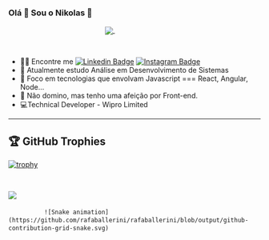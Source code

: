 ### Olá 👋 Sou o Nikolas 👊
<!--
**nikhenry2212/nikhenry2212** is a ✨ _special_ ✨ repository because its `README.md` (this file) appears on your GitHub profile.-->

<p align = center>
<a href="https://github.com/anuraghazra/github-readme-stats">
      <!-- Change the `github-readme-stats.anuraghazra1.vercel.app` to `github-readme-stats.vercel.app`  -->
      <img align="center" src="https://github-readme-stats.anuraghazra1.vercel.app/api/top-langs/?username=nikhenry2212&layout=compact&theme=midnight-purple" />
</a>&nbsp;&nbsp;&nbsp;&nbsp;&nbsp;&nbsp;&nbsp;&nbsp;&nbsp;&nbsp;&nbsp;&nbsp;&nbsp;&nbsp;&nbsp;&nbsp;&nbsp;&nbsp;&nbsp;&nbsp;&nbsp;&nbsp;&nbsp;&nbsp;&nbsp;
      
      

&nbsp;
 
- 👨‍💻 Encontre me   [![Linkedin Badge](https://img.shields.io/badge/-LinkedIn-blue?style=flat-square&logo=Linkedin&logoColor=white&link=https://www.linkedin.com/in/nikolas-prudente-guedes-97b14612b/)](https://www.linkedin.com/in/nikolas-prudente-guedes-97b14612b/)  [![Instagram Badge](https://img.shields.io/badge/-Instagram-wine?style=flat-square&logo=Instagram&logoColor=white&link=https://www.instagram.com/papodedev/)](https://www.instagram.com/nikolas.pguedes/)
- 🚀 Atualmente estudo Análise em Desenvolvimento de Sistemas
- 🎯 Foco em tecnologias que envolvam Javascript === React, Angular, Node...
- 🎨 Não domino, mas tenho uma afeição por Front-end.
- 💻Technical Developer - Wipro Limited

<hr>

## 🏆 GitHub Trophies

[![trophy](https://github-profile-trophy.vercel.app/?username=nikhenry2212&theme=nord&column=7)](https://github.com/nikhenry2212/github-profile-trophy)

&nbsp;

![](https://64.media.tumblr.com/0870408ef69639327475f93f665ac490/92c7bc6db974c4d5-ab/s1280x1920/867979c9a1d803b0d13ff8cdc7393fcf33c84511.gifv)
</p>
<div>
      
              ![Snake animation](https://github.com/rafaballerini/rafaballerini/blob/output/github-contribution-grid-snake.svg)
</div      

 
